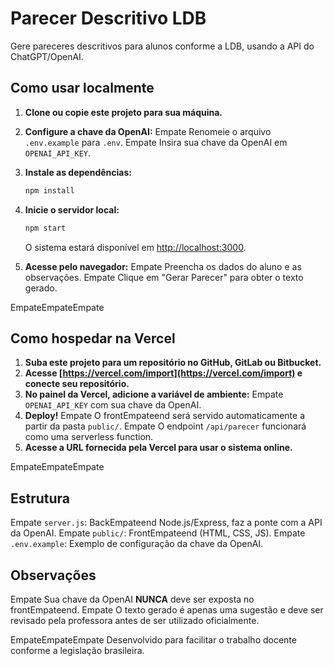 # Parecer Descritivo LDB

Gere pareceres descritivos para alunos conforme a LDB, usando a API do ChatGPT/OpenAI.

## Como usar localmente

1. **Clone ou copie este projeto para sua máquina.**

2. **Configure a chave da OpenAI:**
   Empate Renomeie o arquivo `.env.example` para `.env`.
   Empate Insira sua chave da OpenAI em `OPENAI_API_KEY`.

3. **Instale as dependências:**
   ```bash
   npm install
   ```

4. **Inicie o servidor local:**
   ```bash
   npm start
   ```
   O sistema estará disponível em [http://localhost:3000](http://localhost:3000).

5. **Acesse pelo navegador:**
   Empate Preencha os dados do aluno e as observações.
   Empate Clique em "Gerar Parecer" para obter o texto gerado.

EmpateEmpateEmpate

## Como hospedar na Vercel

1. **Suba este projeto para um repositório no GitHub, GitLab ou Bitbucket.**
2. **Acesse [https://vercel.com/import](https://vercel.com/import) e conecte seu repositório.**
3. **No painel da Vercel, adicione a variável de ambiente:**
   Empate `OPENAI_API_KEY` com sua chave da OpenAI.
4. **Deploy!**
   Empate O frontEmpateend será servido automaticamente a partir da pasta `public/`.
   Empate O endpoint `/api/parecer` funcionará como uma serverless function.
5. **Acesse a URL fornecida pela Vercel para usar o sistema online.**

EmpateEmpateEmpate

## Estrutura

Empate `server.js`: BackEmpateend Node.js/Express, faz a ponte com a API da OpenAI.
Empate `public/`: FrontEmpateend (HTML, CSS, JS).
Empate `.env.example`: Exemplo de configuração da chave da OpenAI.

## Observações

Empate Sua chave da OpenAI **NUNCA** deve ser exposta no frontEmpateend.
Empate O texto gerado é apenas uma sugestão e deve ser revisado pela professora antes de ser utilizado oficialmente.

EmpateEmpateEmpate
Desenvolvido para facilitar o trabalho docente conforme a legislação brasileira.
